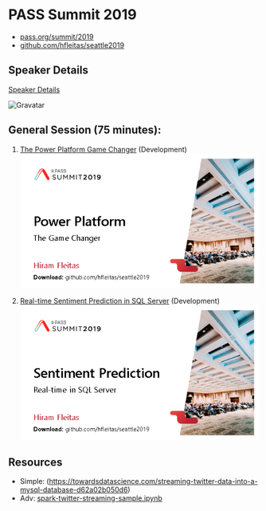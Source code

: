 # PASS Summit 2019
* [pass.org/summit/2019](https://www.pass.org/summit/2019/Home.aspx)
* [github.com/hfleitas/seattle2019](https://github.com/hfleitas/seattle19)

## Speaker Details
[Speaker Details](https://www.pass.org/summit/2019/Learn/SpeakerDetails.aspx?spid=4116)

![Gravatar](https://s.gravatar.com/avatar/a2f601b7a0fabf67b0caa008f9d93988?s=80
 "Hiram")

## General Session (75 minutes):

1. [The Power Platform Game Changer](https://www.pass.org/summit/2019/Learn/SessionDetails.aspx?name=the-power-platform-game-changer&sid=92321) (Development)
![1cover.png](https://github.com/hfleitas/seattle2019/blob/master/1cover.png "1cover")

2. [Real-time Sentiment Prediction in SQL Server](https://www.pass.org/summit/2019/Learn/SessionDetails.aspx?name=real-time-sentiment-prediction-in-sql-server&sid=90987) (Development)
![2cover.png](https://github.com/hfleitas/seattle2019/blob/master/2cover.png "2cover")


## Resources
* Simple: (https://towardsdatascience.com/streaming-twitter-data-into-a-mysql-database-d62a02b050d6)
* Adv: [spark-twitter-streaming-sample.ipynb](https://github.com/microsoft/sql-server-samples/blob/master/samples/features/sql-big-data-cluster/spark/data-loading/spark-twitter-streaming-sample.ipynb)